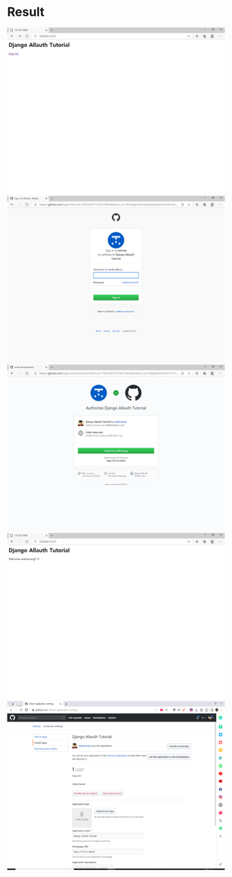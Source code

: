 # Result
<img src="https://github.com/ankiwoong/Django_Allauth_Tutorial/blob/master/Screenshot/main.png?raw=true">
<img src="https://github.com/ankiwoong/Django_Allauth_Tutorial/blob/master/Screenshot/signup.png?raw=true">
<img src="https://github.com/ankiwoong/Django_Allauth_Tutorial/blob/master/Screenshot/signup2.png?raw=true">
<img src="https://github.com/ankiwoong/Django_Allauth_Tutorial/blob/master/Screenshot/login.png?raw=true">
<img src="https://github.com/ankiwoong/Django_Allauth_Tutorial/blob/master/Screenshot/github.png?raw=true">
